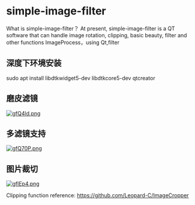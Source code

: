 # simple-image-filter
What is simple-image-filter？
At present, simple-image-filter is a QT software that can handle image rotation, clipping, basic beauty, filter and other functions
ImageProcess，using Qt,filter


## 深度下环境安装
sudo apt install libdtkwidget5-dev libdtkcore5-dev qtcreator 

## 磨皮滤镜
[![gfQ4ld.png](https://z3.ax1x.com/2021/05/18/gfQ4ld.png)](https://imgtu.com/i/gfQ4ld)

## 多滤镜支持
[![gfQ70P.png](https://z3.ax1x.com/2021/05/18/gfQ70P.png)](https://imgtu.com/i/gfQ70P)

## 图片裁切
[![gflEp4.png](https://z3.ax1x.com/2021/05/18/gflEp4.png)](https://imgtu.com/i/gflEp4)

Clipping function reference:
https://github.com/Leopard-C/ImageCropper
